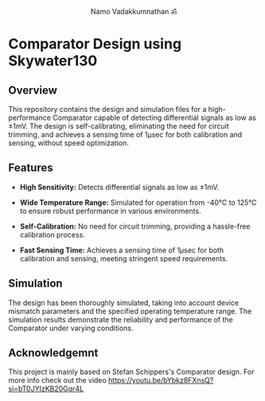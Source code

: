 <p align="center"> Namo Vadakkumnathan ॐ</p>

# Comparator Design using Skywater130

## Overview

This repository contains the design and simulation files for a high-performance Comparator capable of detecting differential signals as low as ±1mV. The design is self-calibrating, eliminating the need for circuit trimming, and achieves a sensing time of 1μsec for both calibration and sensing, without speed optimization.

## Features

- **High Sensitivity:** Detects differential signals as low as ±1mV.
  
- **Wide Temperature Range:** Simulated for operation from -40°C to 125°C to ensure robust performance in various environments.
  
- **Self-Calibration:** No need for circuit trimming, providing a hassle-free calibration process.
  
- **Fast Sensing Time:** Achieves a sensing time of 1μsec for both calibration and sensing, meeting stringent speed requirements.

## Simulation

The design has been thoroughly simulated, taking into account device mismatch parameters and the specified operating temperature range. The simulation results demonstrate the reliability and performance of the Comparator under varying conditions.

## Acknowledgemnt

This project is mainly based on Stefan Schippers's Comparator design.
For more info check out the video https://youtu.be/bYbkz8FXnsQ?si=bT0JYIzKB20Gqr4L
